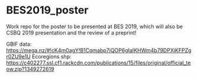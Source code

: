# BES2019_poster
Work repo for the poster to be presented at BES 2019, which will also be CSBQ 2019 presentation and the review of a preprint!

GBIF data: https://mega.nz/#!cK4m0agY!B1Cqmabp7iQOP6gIaIKHWm4b79DPXjKFPZgr0ZU9e1U
Ecoregions shp: https://c402277.ssl.cf1.rackcdn.com/publications/15/files/original/official_teow.zip?1349272619
